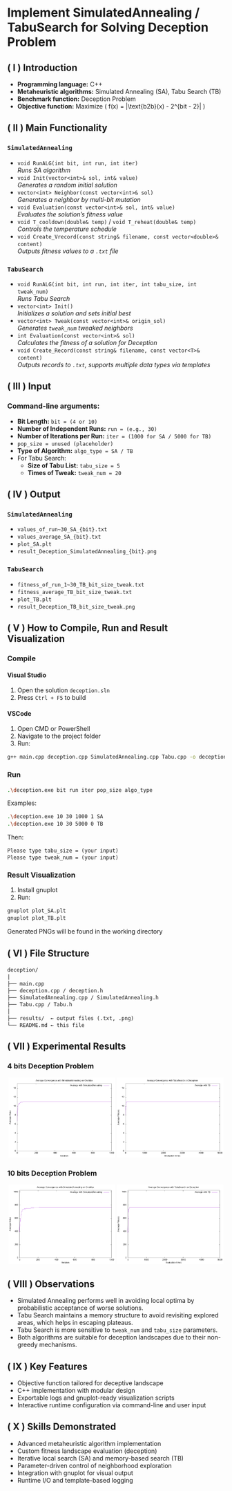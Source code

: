 # Implement SimulatedAnnealing / TabuSearch for Solving Deception Problem

## ( I ) Introduction

- **Programming language:** C++
- **Metaheuristic algorithms:** Simulated Annealing (SA), Tabu Search (TB)
- **Benchmark function:** Deception Problem
- **Objective function:** Maximize \( f(x) = |\text{b2b}(x) - 2^{bit - 2}| \)

## ( II ) Main Functionality

### `SimulatedAnnealing`

- `void RunALG(int bit, int run, int iter)`  
  *Runs SA algorithm*
- `void Init(vector<int>& sol, int& value)`  
  *Generates a random initial solution*
- `vector<int> Neighbor(const vector<int>& sol)`  
  *Generates a neighbor by multi-bit mutation*
- `void Evaluation(const vector<int>& sol, int& value)`  
  *Evaluates the solution’s fitness value*
- `void T_cooldown(double& temp)` / `void T_reheat(double& temp)`  
  *Controls the temperature schedule*
- `void Create_Vrecord(const string& filename, const vector<double>& content)`  
  *Outputs fitness values to a `.txt` file*

### `TabuSearch`

- `void RunALG(int bit, int run, int iter, int tabu_size, int tweak_num)`  
  *Runs Tabu Search*
- `vector<int> Init()`  
  *Initializes a solution and sets initial best*
- `vector<int> Tweak(const vector<int>& origin_sol)`  
  *Generates `tweak_num` tweaked neighbors*
- `int Evaluation(const vector<int>& sol)`  
  *Calculates the fitness of a solution for Deception*
- `void Create_Record(const string& filename, const vector<T>& content)`  
  *Outputs records to `.txt`, supports multiple data types via templates*

## ( III ) Input

### Command-line arguments:

- **Bit Length:** `bit = (4 or 10)`
- **Number of Independent Runs:** `run = (e.g., 30)`
- **Number of Iterations per Run:** `iter = (1000 for SA / 5000 for TB)`
- `pop_size = unused (placeholder)`
- **Type of Algorithm:** `algo_type = SA / TB`
- For Tabu Search:
  - **Size of Tabu List:** `tabu_size = 5`
  - **Times of Tweak:** `tweak_num = 20`

## ( IV ) Output

### `SimulatedAnnealing`

- `values_of_run~30_SA_{bit}.txt`
- `values_average_SA_{bit}.txt`
- `plot_SA.plt`
- `result_Deception_SimulatedAnnealing_{bit}.png`

### `TabuSearch`

- `fitness_of_run_1~30_TB_bit_size_tweak.txt`
- `fitness_average_TB_bit_size_tweak.txt`
- `plot_TB.plt`
- `result_Deception_TB_bit_size_tweak.png`

## ( V ) How to Compile, Run and Result Visualization

### Compile

#### Visual Studio

1. Open the solution `deception.sln`
2. Press `Ctrl + F5` to build

#### VSCode

1. Open CMD or PowerShell
2. Navigate to the project folder
3. Run:
```bash
g++ main.cpp deception.cpp SimulatedAnnealing.cpp Tabu.cpp -o deception.exe
```

### Run

```bash
.\deception.exe bit run iter pop_size algo_type
```
Examples:
```bash
.\deception.exe 10 30 1000 1 SA
.\deception.exe 10 30 5000 0 TB
```
Then:
```
Please type tabu_size = (your input)
Please type tweak_num = (your input)
```

### Result Visualization

1. Install gnuplot
2. Run:
```bash
gnuplot plot_SA.plt
gnuplot plot_TB.plt
```
Generated PNGs will be found in the working directory

## ( VI ) File Structure

```
deception/
|
├── main.cpp
├── deception.cpp / deception.h
├── SimulatedAnnealing.cpp / SimulatedAnnealing.h
├── Tabu.cpp / Tabu.h
│
├── results/  ← output files (.txt, .png)
└── README.md ← this file
```

## ( VII ) Experimental Results

### 4 bits Deception Problem
<p align="center">
  <img src="results/SimulatedAnnealing/result_Deception_SimulatedAnnealing_4bit_flip1~4bit.png" width="49%"/>
  <img src="results/TabuSearch/result_Deception_TB_4bit_size5_tweak20.png" width="49%"/>
</p>

### 10 bits Deception Problem
<p align="center">
  <img src="results/SimulatedAnnealing/result_Deception_SimulatedAnnealing_10bit_flip1~4bit.png" width="49%"/>
  <img src="results/TabuSearch/result_Deception_TB_10bit_size5_tweak20.png" width="49%"/>
</p>

## ( VIII ) Observations
- Simulated Annealing performs well in avoiding local optima by probabilistic acceptance of worse solutions.
- Tabu Search maintains a memory structure to avoid revisiting explored areas, which helps in escaping plateaus.
- Tabu Search is more sensitive to `tweak_num` and `tabu_size` parameters.
- Both algorithms are suitable for deception landscapes due to their non-greedy mechanisms.

## ( IX ) Key Features
- Objective function tailored for deceptive landscape
- C++ implementation with modular design
- Exportable logs and gnuplot-ready visualization scripts
- Interactive runtime configuration via command-line and user input

## ( X ) Skills Demonstrated
- Advanced metaheuristic algorithm implementation
- Custom fitness landscape evaluation (deception)
- Iterative local search (SA) and memory-based search (TB)
- Parameter-driven control of neighborhood exploration
- Integration with gnuplot for visual output
- Runtime I/O and template-based logging

